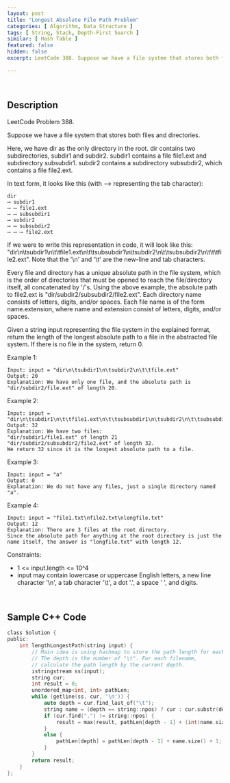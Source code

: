 ```yaml
---
layout: post
title: "Longest Absolute File Path Problem"
categories: [ Algorithm, Data Structure ]
tags: [ String, Stack, Depth-First Search ]
similar: [ Hash Table ]
featured: false
hidden: false
excerpt: LeetCode 388. Suppose we have a file system that stores both files and directories. An example of one system is represented in the following picture

---
```


<br />

## Description

LeetCode Problem 388.

Suppose we have a file system that stores both files and directories. 

Here, we have dir as the only directory in the root. dir contains two subdirectories, subdir1 and subdir2. subdir1 contains a file file1.ext and subdirectory subsubdir1. subdir2 contains a subdirectory subsubdir2, which contains a file file2.ext.

In text form, it looks like this (with ⟶ representing the tab character):
```
dir
⟶ subdir1
⟶ ⟶ file1.ext
⟶ ⟶ subsubdir1
⟶ subdir2
⟶ ⟶ subsubdir2
⟶ ⟶ ⟶ file2.ext
```

If we were to write this representation in code, it will look like this: "dir\n\tsubdir1\n\t\tfile1.ext\n\t\tsubsubdir1\n\tsubdir2\n\t\tsubsubdir2\n\t\t\tfile2.ext". Note that the '\n' and '\t' are the new-line and tab characters.

Every file and directory has a unique absolute path in the file system, which is the order of directories that must be opened to reach the file/directory itself, all concatenated by '/'s. Using the above example, the absolute path to file2.ext is "dir/subdir2/subsubdir2/file2.ext". Each directory name consists of letters, digits, and/or spaces. Each file name is of the form name.extension, where name and extension consist of letters, digits, and/or spaces.

Given a string input representing the file system in the explained format, return the length of the longest absolute path to a file in the abstracted file system. If there is no file in the system, return 0.

Example 1:
```
Input: input = "dir\n\tsubdir1\n\tsubdir2\n\t\tfile.ext"
Output: 20
Explanation: We have only one file, and the absolute path is "dir/subdir2/file.ext" of length 20.
```

Example 2:
```
Input: input = "dir\n\tsubdir1\n\t\tfile1.ext\n\t\tsubsubdir1\n\tsubdir2\n\t\tsubsubdir2\n\t\t\tfile2.ext"
Output: 32
Explanation: We have two files:
"dir/subdir1/file1.ext" of length 21
"dir/subdir2/subsubdir2/file2.ext" of length 32.
We return 32 since it is the longest absolute path to a file.
```

Example 3:
```
Input: input = "a"
Output: 0
Explanation: We do not have any files, just a single directory named "a".
```

Example 4:
```
Input: input = "file1.txt\nfile2.txt\nlongfile.txt"
Output: 12
Explanation: There are 3 files at the root directory.
Since the absolute path for anything at the root directory is just the name itself, the answer is "longfile.txt" with length 12.
```

Constraints:
* 1 <= input.length <= 10^4
* input may contain lowercase or uppercase English letters, a new line character '\n', a tab character '\t', a dot '.', a space ' ', and digits.

<br />

## Sample C++ Code

```c
class Solution {
public:
    int lengthLongestPath(string input) {
    	// Main idea is using hashmap to store the path length for each depth. 
    	// The depth is the number of "\t". For each filename, 
    	// calculate the path length by the current depth.
        istringstream ss(input);
        string cur;
        int result = 0;
        unordered_map<int, int> pathLen;
        while (getline(ss, cur, '\n')) {
            auto depth = cur.find_last_of("\t");
            string name = (depth == string::npos) ? cur : cur.substr(depth + 1);
            if (cur.find(".") != string::npos) {
                result = max(result, pathLen[depth - 1] + (int)name.size());
            }
            else {
                pathLen[depth] = pathLen[depth - 1] + name.size() + 1;
            }
        }
        return result;
    }
};
```


